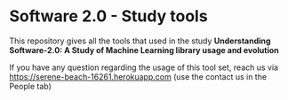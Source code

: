 # Software 2.0 - Study tools
This repository gives all the tools that used in the study **Understanding Software-2.0: A Study of Machine Learning library usage and evolution**

If you have any question regarding the usage of this tool set, reach us via https://serene-beach-16261.herokuapp.com (use the contact us in the People tab)
